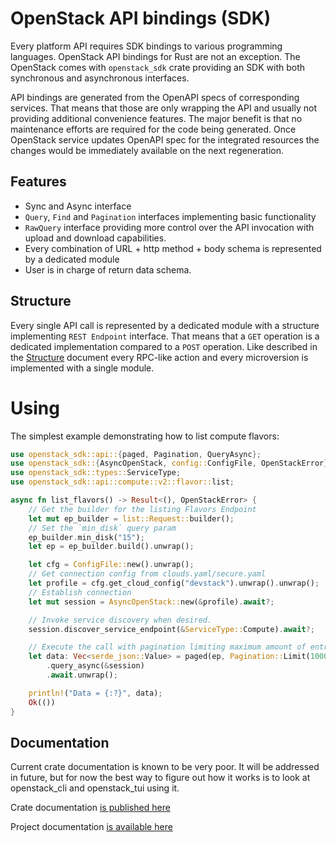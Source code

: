 # OpenStack API bindings (SDK)

Every platform API requires SDK bindings to various programming languages.
OpenStack API bindings for Rust are not an exception. The OpenStack comes with
`openstack_sdk` crate providing an SDK with both synchronous and asynchronous
interfaces.

API bindings are generated from the OpenAPI specs of corresponding services.
That means that those are only wrapping the API and usually not providing
additional convenience features. The major benefit is that no maintenance
efforts are required for the code being generated. Once OpenStack service
updates OpenAPI spec for the integrated resources the changes would be
immediately available on the next regeneration.

## Features

- Sync and Async interface
- `Query`, `Find` and `Pagination` interfaces implementing basic functionality
- `RawQuery` interface providing more control over the API
  invocation with upload and download capabilities.
- Every combination of URL + http method + body schema is represented by a
  dedicated module
- User is in charge of return data schema.

## Structure

Every single API call is represented by a dedicated module with a structure
implementing `REST Endpoint` interface. That means that a `GET` operation is a
dedicated implementation compared to a `POST` operation. Like described in the
[Structure](structure.md) document every RPC-like action and every microversion
is implemented with a single module.

# Using

The simplest example demonstrating how to list compute flavors:

```rust
use openstack_sdk::api::{paged, Pagination, QueryAsync};
use openstack_sdk::{AsyncOpenStack, config::ConfigFile, OpenStackError};
use openstack_sdk::types::ServiceType;
use openstack_sdk::api::compute::v2::flavor::list;

async fn list_flavors() -> Result<(), OpenStackError> {
    // Get the builder for the listing Flavors Endpoint
    let mut ep_builder = list::Request::builder();
    // Set the `min_disk` query param
    ep_builder.min_disk("15");
    let ep = ep_builder.build().unwrap();

    let cfg = ConfigFile::new().unwrap();
    // Get connection config from clouds.yaml/secure.yaml
    let profile = cfg.get_cloud_config("devstack").unwrap().unwrap();
    // Establish connection
    let mut session = AsyncOpenStack::new(&profile).await?;

    // Invoke service discovery when desired.
    session.discover_service_endpoint(&ServiceType::Compute).await?;

    // Execute the call with pagination limiting maximum amount of entries to 1000
    let data: Vec<serde_json::Value> = paged(ep, Pagination::Limit(1000))
        .query_async(&session)
        .await.unwrap();

    println!("Data = {:?}", data);
    Ok(())
}
```

## Documentation

Current crate documentation is known to be very poor. It will be addressed in
future, but for now the best way to figure out how it works is to look at
openstack_cli and openstack_tui using it.

Crate documentation [is published here](https://docs.rs/openstack_sdk)

Project documentation [is available here](https://gtema.github.io/openstack)
